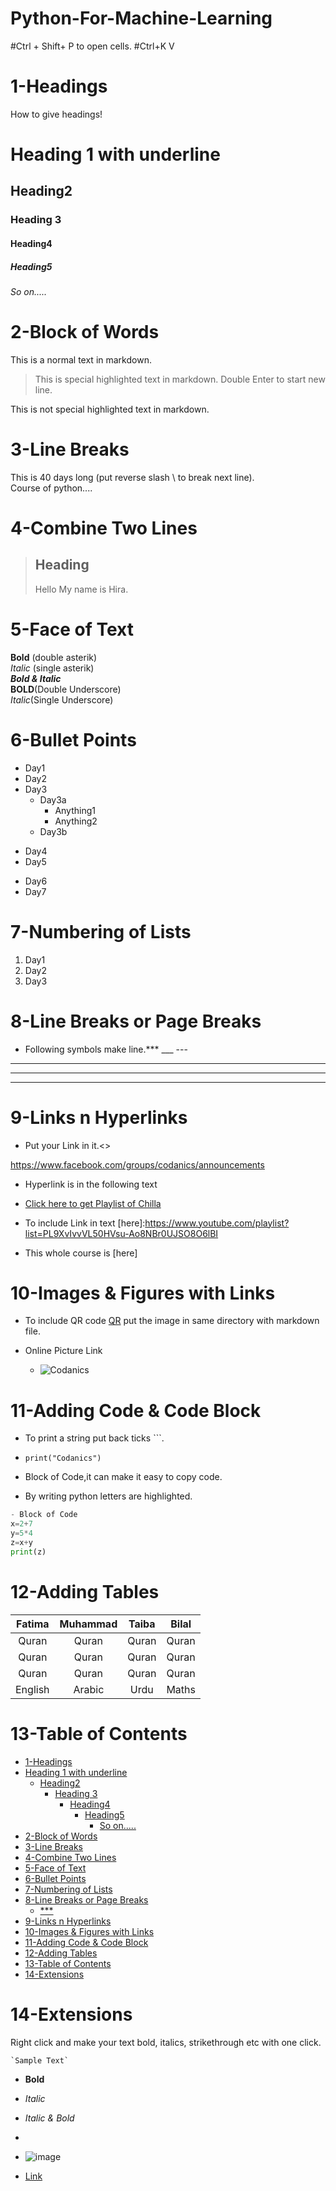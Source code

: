# Python-For-Machine-Learning
#Ctrl + Shift+ P to open cells.
#Ctrl+K V

# 1-Headings
How to give headings!
# Heading 1 with underline
## Heading2
### Heading 3
#### Heading4
##### Heading5
###### So on.....

# 2-Block of Words
This is a normal text in markdown.
>This is special highlighted text in markdown.
Double Enter to start new line.

This is not special highlighted text in markdown.

# 3-Line Breaks
This is 40 days long (put reverse slash \ to break next line).\
Course of python....

# 4-Combine Two Lines
> ## Heading
> Hello My name is Hira.

# 5-Face of Text

**Bold** (double asterik)\
*Italic* (single asterik)\
***Bold & Italic*** \
__BOLD__(Double Underscore)\
_Italic_(Single Underscore)

# 6-Bullet Points

- Day1
- Day2
- Day3
  - Day3a
    - Anything1
    - Anything2
  - Day3b
* Day4
* Day5
+ Day6
+ Day7

# 7-Numbering of Lists

1. Day1
2. Day2
3. Day3


# 8-Line Breaks or Page Breaks

* Following symbols make line.*** ___ ---
***
---
___

# 9-Links n Hyperlinks

- Put your Link in it.<>

<https://www.facebook.com/groups/codanics/announcements>
- Hyperlink is in the following text
- [Click here to get Playlist of Chilla](https://www.youtube.com/playlist?list=PL9XvIvvVL50HVsu-Ao8NBr0UJSO8O6lBI)

- To include Link in text
[here]:https://www.youtube.com/playlist?list=PL9XvIvvVL50HVsu-Ao8NBr0UJSO8O6lBI
- This whole course is [here]

# 10-Images & Figures with Links

- To include QR code [QR](qr.png) put the image in same directory with markdown file.

- Online Picture Link
  - ![Codanics](https://www.google.com/search?q=codanics+image&oq=codanics+image&aqs=chrome..69i57j33i160l2.4390j0j15&sourceid=chrome&ie=UTF-8#imgrc=jSNIAJI341a1QM)


# 11-Adding Code & Code Block

- To print a string put back ticks ```.
- `print("Codanics")`
  
- Block of Code,it can make it easy to copy code.
- By writing python letters are highlighted.
```python
- Block of Code
x=2+7
y=5*4
z=x+y
print(z)
```

# 12-Adding Tables

| Fatima | Muhammad | Taiba | Bilal |
|:------:|:--------:|:-----:|:-----:|
| Quran  |   Quran  | Quran | Quran |
| Quran  |   Quran  | Quran | Quran |
| Quran  |   Quran  | Quran | Quran |
| English  | Arabic  | Urdu | Maths |


# 13-Table of Contents

- [1-Headings](#1-headings)
- [Heading 1 with underline](#heading-1-with-underline)
  - [Heading2](#heading2)
    - [Heading 3](#heading-3)
      - [Heading4](#heading4)
        - [Heading5](#heading5)
          - [So on.....](#so-on)
- [2-Block of Words](#2-block-of-words)
- [3-Line Breaks](#3-line-breaks)
- [4-Combine Two Lines](#4-combine-two-lines)
- [5-Face of Text](#5-face-of-text)
- [6-Bullet Points](#6-bullet-points)
- [7-Numbering of Lists](#7-numbering-of-lists)
- [8-Line Breaks or Page Breaks](#8-line-breaks-or-page-breaks)
  - [***](#)
- [9-Links n Hyperlinks](#9-links-n-hyperlinks)
- [10-Images & Figures with Links](#10-images--figures-with-links)
- [11-Adding Code & Code Block](#11-adding-code--code-block)
- [12-Adding Tables](#12-adding-tables)
- [13-Table of Contents](#13-table-of-contents)
- [14-Extensions](#14-extensions)

# 14-Extensions

Right click and make your text bold, italics, strikethrough etc with one click.

```
`Sample Text`

```

- **Bold**
- _Italic_
- _Italic & Bold_
- 
- ![image](ret.jpg)

- [Link](https://www.youtube.com/watch?v=qJqAXjz-Rh4&list=PL9XvIvvVL50HVsu-Ao8NBr0UJSO8O6lBI&index=21)
